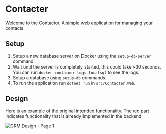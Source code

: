 # Contacter

Welcome to the Contactor. A simple web application for managing your contacts.

## Setup

1. Setup a new database server on Docker using the `setup-db-server` command.
2. Wait until the server is completely started, this could take ~30 seconds. You can run `docker container logs localsql` to see the logs.
3. Setup a database using `setup-db` commands.
2. To run the application run `dotnet run` in `src/Contacter.Web`.

## Design

Here is an example of the original intended functionality. The red part indicates functionality that is
already implemented in the backend.

![CRM Design - Page 1](https://user-images.githubusercontent.com/14106031/212358135-3b4ce901-bdb7-4764-8bdc-bf5f5e318b8e.png)
